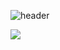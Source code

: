 ![header](https://capsule-render.vercel.app/api?type=${waving}&color=auto&height=${200}&section=header&text=${HelloWorld!%20!🥳}&fontSize=${50}&animation=${twinkling})

<img src="https://img.shields.io/badge/Android-3DDC84?style=flat-square&logo=Android&logoColor=white"/>
